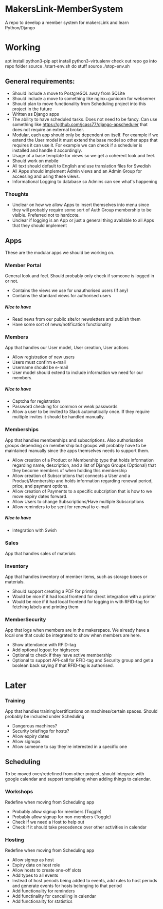 # MakersLink-MemberSystem
A repo to develop a member system for makersLink and learn Python/Django

# Working
apt install python3-pip
apt install python3-virtualenv 
check out repo
go into repo folder
source ./start-env.sh
do stuff
source ./stop-env.sh

## General requirements:
- Should include a move to PostgreSQL away from SQLite
- Should include a move to something like nginx+gunicorn for webserver
- Should plan to move functionality from Scheduling project into this project in the future
- Written as Django apps
- The ability to have scheduled tasks. Does not need to be fancy. Can use something like https://github.com/jcass77/django-apscheduler that does not require an external broker.
- Modular, each app should only be dependent on itself. For example if we extend the User model it must extend the base model so other apps that requires it can use it. For example we can check if a scheduler is installed and handle it accordingly.
- Usage of a base template for views so we get a coherent look and feel.
- Should work on mobile
- All text should default to English and use translation files for Swedish
- All Apps should implement Admin views and an Admin Group for accessing and using these views.
- Informational Logging to database so Admins can see what's happening

### Thoughts
- Unclear on how we allow Apps to insert themselves into menu since they will probably require some sort of Auth Group membership to be visible. Preferred not to hardcote.
- Unclear if logging is an App or just a general thing available to all Apps that they should implement
## Apps
These are the modular apps we should be working on.
### Member Portal
General look and feel. Should probably only check if someone is logged in or not.
- Contains the views we use for unauthorised users (If any)
- Contains the standard views for authorised users

##### Nice to have
- Read news from our public site/or newsletters and publish them
- Have some sort of news/notification functionality

### Members
App that handles our User model, User creation, User actions
- Allow registration of new users
- Users must confirm e-mail
- Username should be e-mail
- User model should extend to include information we need for our members.

##### Nice to have
- Captcha for registration
- Password checking for common or weak passwords
- Allow a user to be invited to Slack automatically once. If they require multiple invites it should be handled manually.

### Memberships
App that handles memberships and subscriptions. Also authorisation groups depending on membership but groups will probably have to be maintained manually since the apps themselves needs to support them.
- Allow creation of a Product or Membership type that holds information regarding name, description, and a list of Django Groups (Optional) that they become members of when holding this membership
- Allow creation of Subscriptions that connects a User and a Product/Membership and holds information regarding renewal period, price, and payment options.
- Allow creation of Payments to a specific subcription that is how to we move expiry dates forward.
- Allow Users to change Subscriptions/Have multiple Subscriptions
- Allow reminders to be sent for renewal to e-mail

##### Nice to have
- Integration with Swish

### Sales
App that handles sales of materials

### Inventory
App that handles inventory of member items, such as storage boxes or materials.
- Should support creating a PDF for printing
- Would be nice if it had local frontend for direct integration with a printer
- Would be nice if it had local frontend for logging in with RFID-tag for fetching labels and printing them

### MemberSecurity
App that logs when members are in the makerspace. We already have a local one that could be integrated to show when members are here.
- Show attendance with RFID-tag
- Add optional logout for highscore
- Optional to check if they have active membership
- Optional to support API-call for RFID-tag and Security group and get a boolean back saying if that RFID-tag is authorised.

# Later
### Training
App that handles training/certifications on machines/certain spaces. Should probably be included under Scheduling
- Dangerous machines?
- Security briefings for hosts?
- Allow expiry dates
- Allow signups
- Allow someone to say they're interested in a specific one

## Scheduling
To be moved over/redefined from other project, should integrate with google calendar and support templating when adding things to calendar.
### Workshops
Redefine when moving from Scheduling app
- Probably allow signup for members (Toggle)
- Probably allow signup for non-members (Toggle)
- Check if we need a Host to help out
- Check if it should take precedence over other activities in calendar

### Hosting
Redefine when moving from Scheduling app
- Allow signup as host
- Expiry date on host role
- Allow hosts to create one-off slots
- Add types to all events
- Instead of host periods being added to events, add rules to host periods and generate events for hosts belonging to that period
- Add functionality for reminders
- Add functinality for cancelling in calendar
- Add functionality for statistics


